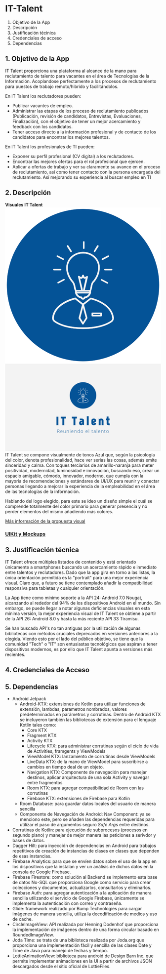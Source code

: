 # IT-Talent

1. Objetivo de la App
2. Descripción
3. Justificación técinica
4. Credenciales de acceso
5. Dependencias 

## 1. Objetivo de la App

IT Talent proporciona una plataforma al alcance de la mano para reclutamiento de talento para vacantes en el área de Tecnologías de la Información. Acoplandose perfectamente a los procesos de reclutamiento para puestos de trabajo remoto/hibrido y facilitándolos.

En IT Talent los reclutadores pueden:

- Publicar vacantes de empleo.
- Administrar las etapas de los proceso de reclutamiento publicados (Publicación, revisión de candidatos, Entrevistas, Evaluaciones, Finalización), con el objetivo de tener un mejor acercamiento y feedback con los candidatos.
- Tener acceso directo a la información profesional y de contacto de los candidatos para encontrar los mejores talentos.

En IT Talent los profesionales de TI pueden:

- Exponer su perfil profesional (CV digital) a los reclutadores.
- Encontrar las mejores ofertas para el rol profesional que ejercen.
- Aplicar a ofertas de trabajo y ver su claramente su avance en el proceso de reclutamiento, así como tener contacto con la persona encargada del reclutamiento. Así mejorando su experiencia al buscar empleo en TI

## 2. Descripción

**Visuales IT Talent**
![ic_logo](./assets/logotransparent.png)
![main_logo](./assets/logo-horizontal.png)
IT Talent se compone visualmente de tonos Azul que, según la psicología del color, denota profesionalidad, hace ver serias las cosas, además emite sinceridad y calma. Con toques terciarios de amarillo-naranja para meter positividad, modernidad, luminosidad e innovación, buscando eso, crear un espacio amigable, cómodo, innovador, moderno, que cumpla con la mayoría de recomendaciones y estándares de UI/UX para reunir y conectar personas llegando a mejorar la experiencia de la empleabilidad en el área de las tecnologías de la información.

Hablando del logo elegido, para este se ideo un diseño simple el cuál se comprende totalmente del color primario para generar presencia y no perder elementos del mismo añadiendo más colores.

[Más información de la propuesta visual](https://github.com/MauriciioGS/IT-Talent/blob/master/propuesta-visual/Propuesta%20visual%20IT%20Talent.pdf)

### [UIKit y Mockups](https://www.figma.com/file/a0kU68Db5N5UUVQri6ZeDc/UI-KIT-PROYECTO-ITTalent?node-id=301%3A3534&t=XWvh4krkFW9qKh1n-1)

## 3. Justificación técnica

IT Talent ofrece múltiples listados de contenido y está orientado únicamente a smartphones buscando un acercamiento rápido e inmediato entre talentos y reclutadores. Dado que la app gira en torno a las listas, la única orientación permitida es la "portrait" para una mejor experiencia visual. Claro que, a futuro se tiene contemplado añadir la compatibilidad responsiva para tabletas y cualquier orientación.

La App tiene como mínimo soporte a la API 24: Android 7.0 Nougat, alcanzando al rededor del 94% de los dispositivos Android en el mundo. Sin embargo, se puede llegar a notar algunas deficiencias visuales en esta mínima versión, la mejor experiencia visual de IT Talent se obtiene a partir de la API 26: Android 8.0 y hasta la más reciente API 33 Tiramisu.

Se han buscado API's no tan antiguas por la utilización de algunas bibliotecas con métodos cruciales deprecados en versiones anteriores a la elegida. Viendo esto por el lado del público objetivo, se tiene que la comunidad "Tech" o "IT" son entusiastas tecnológicos que aspiran a tener dispositivos modernos, es por ello que IT Talent apunta a versiones más recientes.

## 4. Credenciales de Acceso 

## 5. Dependencias

- Android Jetpack
    -  Android-KTX: extensiones de Kotlin para utilizar funciones de extensión, lambdas, parametros nombrados, valores predeterminados en parámetros y corrutinas. Dentro de Android KTX se incluyeron también las bibliotecas de extensión para el lenguaje Kotlin tales como:
        - Core KTX
        - Fragment KTX
        - Activity KTX
        - Lifecycle KTX: para administrar corrutinas según el ciclo de vida de Activities, framgents y ViewModels
        - ViewModel KTX: lanzamiento de corrutinas desde ViewModels
        - LiveData KTX: de la mano de ViewModel para suscribirse a cambios en tiempo deal de un objeto.
        - Navigation KTX: Componente de navegación para manejar destinos, aplicar arquitectura de una sola Activity y navegar entre fragmentos
        - Room KTX: para agregar compatibilidad de Room con las corrutinas
        - Firebase KTX: extensiones de Firebase para Kotlin
    - Room Database: para guardar datos locales del usuario de manera sencilla
    - Componente de Navegación de Android: Nav Component: ya se menciono este, pero se añaden las dependencias requeridas para utilizar el paso de argumentos seguro *Safe Args* entre destinos.
- Corrutinas de Kotlin: para ejecución de subprocesos (procesos en segundo plano) y manejar de mejor manera las peticiones a serivdor y bases de datos.
- Dagger Hilt: para inyección de dependencias en Android para trabajos repetitivos de creación de instancias de clases en clases que dependen de esas instancias.
- Firebase Analytics: para que se envíen datos sobre el uso de la app en los dispositivos que la instalan y ver un análisis de dichos datos en la consola de Google Firebase.
- Firebase Firestore: como solución al Backend se implemento esta base de datos No-SQL que proporciona Google como servicio para crear colecciones y documentos, actualizarlos, consultarlos y eliminarlos.
- Firebase Auth: para agregar autenticación a la aplicación de manera sencilla utilizando el servicio de Google Firebase, únicamente se implementa la autenticación con correo y contraseña.
- Glide: framework realizado por Bump Technologies para cargar imágenes de manera sencilla, utiliza la decodificación de medios y uso de cache.
- CircleImageView: API realizada por Henning Dodenhof que proporciona la implementación de imágenes dentro de una forma circular basado en RoundedImageView.
- Joda Time: se trata de una biblioteca realizada por Joda.org que proporciona una implementación fácil y sencilla de las clases Date y Time de Java para manejo de fechas y tiempo.
- LottieAnimationView: biblioteca para android de Design Barn Inc. que permite implementar animaciones en la UI a partir de archivos JSON descargados desde el sitio oficial de LottieFiles.
